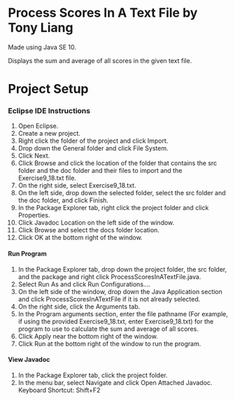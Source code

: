 # Process Scores In A Text File by Tony Liang

Made using Java SE 10.

Displays the sum and average of all scores in the given text file.

# Project Setup

### Eclipse IDE Instructions
1. Open Eclipse.
2. Create a new project.
3. Right click the folder of the project and click Import.
4. Drop down the General folder and click File System.
5. Click Next.
6. Click Browse and click the location of the folder that contains the src folder and the doc folder and their files to import and the Exercise9_18.txt file.
7. On the right side, select Exercise9_18.txt.
8. On the left side, drop down the selected folder, select the src folder and the doc folder, and click Finish.
9. In the Package Explorer tab, right click the project folder and click Properties.
10. Click Javadoc Location on the left side of the window.
11. Click Browse and select the docs folder location.
12. Click OK at the bottom right of the window.

#### Run Program
1. In the Package Explorer tab, drop down the project folder, the src folder, and the package and right click ProcessScoresInATextFile.java.
2. Select Run As and click Run Configurations....
3. On the left side of the window, drop down the Java Application section and click ProcessScoresInATextFile if it is not already selected.
4. On the right side, click the Arguments tab.
5. In the Program arguments section, enter the file pathname (For example, if using the provided Exercise9_18.txt, enter Exercise9_18.txt) for the program to use to calculate the sum and average of all scores.
6. Click Apply near the bottom right of the window.
7. Click Run at the bottom right of the window to run the program.

#### View Javadoc
1. In the Package Explorer tab, click the project folder.
2. In the menu bar, select Navigate and click Open Attached Javadoc. Keyboard Shortcut: Shift+F2